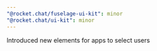 ```yaml
---
"@rocket.chat/fuselage-ui-kit": minor
"@rocket.chat/ui-kit": minor
---
```


Introduced new elements for apps to select users
